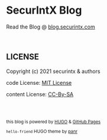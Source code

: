 # SecurIntX Blog

Read the Blog @ [blog.securintx.com](https://blog.securintx.com) 

<br>

## LICENSE

Copyright (c) 2021 securintx & authors

code License: [MIT License](https://github.com/securintx/blog/blob/main/LICENSE.txt)

content License: [CC-By-SA](https://github.com/securintx/blog/blob/main/content-license.txt)

<br>
<br>

<small>

this blog is powered by [HUGO](https://gohugo.io) & [GitHub Pages](https://pages.github.com/)

`hello-friend` HUGO theme by [panr](https://github.com/panr/hugo-theme-hello-friend)

</small>